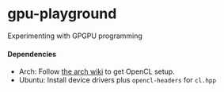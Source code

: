 # gpu-playground
Experimenting with GPGPU programming

#### Dependencies

* Arch: Follow [the arch wiki](https://wiki.archlinux.org/index.php/GPGPU#OpenCL) to get OpenCL setup.
* Ubuntu: Install device drivers plus `opencl-headers` for `cl.hpp`